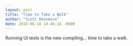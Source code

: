 ```yaml
---
layout: post
title: "Time to Take a Walk"
author: "Scott Densmore"
date: 2018-06-18 14:46:14 -0800
---
```


Running UI tests is the new compiling… time to take a walk.
